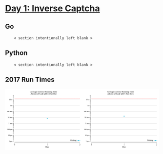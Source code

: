 # [Day 1: Inverse Captcha](https://adventofcode.com/2017/day/1)

<!-- [Day 1: Inverse Captcha](01-inverseCaptcha) -->

## Go

```text
    < section intentionally left blank >
```

## Python

```text
    < section intentionally left blank >
```

## 2017 Run Times

![2017 exercise run-time graphs](../run-times.png)
